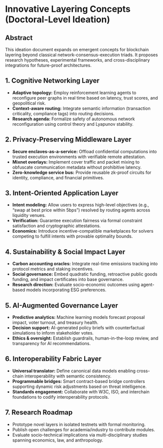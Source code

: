 # Innovative Layering Concepts (Doctoral-Level Ideation)

## Abstract
This ideation document expands on emergent concepts for blockchain layering beyond classical network-consensus-execution triads. It proposes research hypotheses, experimental frameworks, and cross-disciplinary integrations for future-proof architectures.

## 1. Cognitive Networking Layer
- **Adaptive topology:** Employ reinforcement learning agents to reconfigure peer graphs in real time based on latency, trust scores, and geopolitical risk.
- **Context-aware routing:** Integrate semantic information (transaction criticality, compliance tags) into routing decisions.
- **Research agenda:** Formalize safety of autonomous network reconfiguration using control theory and Lyapunov stability.

## 2. Privacy-Preserving Middleware Layer
- **Secure enclaves-as-a-service:** Offload confidential computations into trusted execution environments with verifiable remote attestation.
- **Mixnet overlays:** Implement cover traffic and packet mixing to obfuscate communication metadata without prohibitive latency.
- **Zero-knowledge service bus:** Provide reusable zk-proof circuits for identity, compliance, and financial primitives.

## 3. Intent-Oriented Application Layer
- **Intent modeling:** Allow users to express high-level objectives (e.g., “swap at best price within 5bps”) resolved by routing agents across liquidity venues.
- **Verification:** Guarantee execution fairness via formal constraint satisfaction and cryptographic attestations.
- **Economics:** Introduce incentive-compatible marketplaces for solvers competing to fulfill intents with provable optimality bounds.

## 4. Sustainability & Social Impact Layer
- **Carbon accounting oracles:** Integrate real-time emissions tracking into protocol metrics and staking incentives.
- **Social governance:** Embed quadratic funding, retroactive public goods funding, and impact certificates into base governance.
- **Research direction:** Evaluate socio-economic outcomes using agent-based models incorporating ESG preferences.

## 5. AI-Augmented Governance Layer
- **Predictive analytics:** Machine learning models forecast proposal impact, voter turnout, and treasury health.
- **Decision support:** AI-generated policy briefs with counterfactual simulations to inform stakeholder votes.
- **Ethics & oversight:** Establish guardrails, human-in-the-loop review, and transparency for AI recommendations.

## 6. Interoperability Fabric Layer
- **Universal translator:** Define canonical data models enabling cross-chain interoperability with semantic consistency.
- **Programmable bridges:** Smart contract-based bridge controllers supporting dynamic risk adjustments based on threat intelligence.
- **Standards engagement:** Collaborate with W3C, ISO, and interchain foundations to codify interoperability protocols.

## 7. Research Roadmap
- Prototype novel layers in isolated testnets with formal monitoring.
- Publish open challenges for academia/industry to contribute modules.
- Evaluate socio-technical implications via multi-disciplinary studies spanning economics, law, and anthropology.
